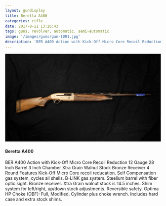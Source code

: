 ```yaml
---
layout: gundisplay
title: Beretta A400
categories: rifle
date: 2017-8-11 13:26:43
tags: guns, revolver, automatic, semi-automatic
image: '/images/guns/gun-1001.jpg'
description: 'BER A400 Action with Kick-Off Micro Core Recoil Reduction 12 Gauge 28 Inch Barrel 3 Inch Chamber Xtra Grain Walnut Stock Bronze Receiver 4 Round Features Kick-Off Micro Core recoil reducation.'
---
```


<div>
<img src="/images/guns/rifle-1008.jpg" alt="Beretta" />
</div>

#### Beretta A400
BER A400 Action with Kick-Off Micro Core Recoil Reduction 12 Gauge 28 Inch Barrel 3 Inch Chamber Xtra Grain Walnut Stock Bronze Receiver 4 Round Features Kick-Off Micro Core recoil reducation. Self Compensation gas system, cycles all shells. B-LINK gas system. Steelium barrel with fiber optic sight. Bronze receiver. Xtra Grain walnut stock is 14.5 inches. Shim system for left/right, up/down stock adjustments. Reversible safety. Optima HP Choke (OBF): Full, Modified, Cylinder plus choke wrench. Includes hard case and extra stock shims.

